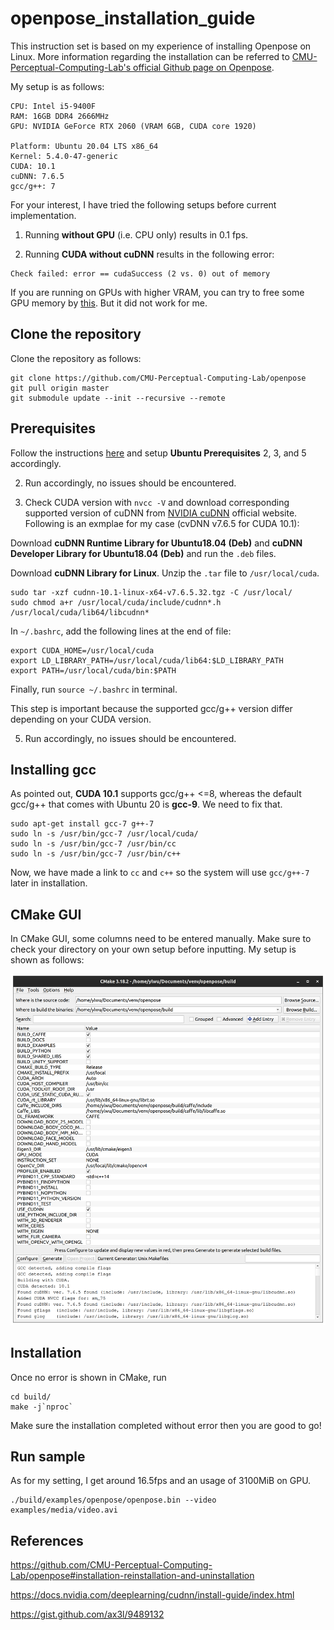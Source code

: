 # openpose_installation_guide

This instruction set is based on my experience of installing Openpose on Linux. More information regarding the installation can be referred to [CMU-Perceptual-Computing-Lab's official Github page on Openpose](https://github.com/CMU-Perceptual-Computing-Lab/openpose/blob/master/doc/installation.md#windows-portable-demo).

My setup is as follows:

```
CPU: Intel i5-9400F
RAM: 16GB DDR4 2666MHz
GPU: NVIDIA GeForce RTX 2060 (VRAM 6GB, CUDA core 1920)

Platform: Ubuntu 20.04 LTS x86_64
Kernel: 5.4.0-47-generic
CUDA: 10.1
cuDNN: 7.6.5
gcc/g++: 7
```

For your interest, I have tried the following setups before current implementation.

1. Running **without GPU** (i.e. CPU only) results in 0.1 fps.

2. Running **CUDA without cuDNN** results in the following error:
```
Check failed: error == cudaSuccess (2 vs. 0) out of memory
```
If you are running on GPUs with higher VRAM, you can try to free some GPU memory by [this](https://stackoverflow.com/questions/40090892/check-failed-error-cudasuccess-2-vs-0-out-of-memory). But it did not work for me.

## Clone the repository

Clone the repository as follows:

```
git clone https://github.com/CMU-Perceptual-Computing-Lab/openpose
git pull origin master
git submodule update --init --recursive --remote
``` 

## Prerequisites

Follow the instructions [here](https://github.com/CMU-Perceptual-Computing-Lab/openpose/blob/master/doc/prerequisites.md) and setup **Ubuntu Prerequisites** 2, 3, and 5 accordingly.

2. Run accordingly, no issues should be encountered.

3. Check CUDA version with `nvcc -V` and download corresponding supported version of cuDNN from [NVIDIA cuDNN](https://developer.nvidia.com/cudnn) official website. 
Following is an exmplae for my case (cvDNN v7.6.5 for CUDA 10.1):

Download **cuDNN Runtime Library for Ubuntu18.04 (Deb)** and **cuDNN Developer Library for Ubuntu18.04 (Deb)** and run the `.deb` files.

Download **cuDNN Library for Linux**. Unzip the `.tar` file to `/usr/local/cuda`.

```
sudo tar -xzf cudnn-10.1-linux-x64-v7.6.5.32.tgz -C /usr/local/
sudo chmod a+r /usr/local/cuda/include/cudnn*.h /usr/local/cuda/lib64/libcudnn*
```

In `~/.bashrc`, add the following lines at the end of file:
```
export CUDA_HOME=/usr/local/cuda
export LD_LIBRARY_PATH=/usr/local/cuda/lib64:$LD_LIBRARY_PATH
export PATH=/usr/local/cuda/bin:$PATH
```
Finally, run `source ~/.bashrc` in terminal.

This step is important because the supported gcc/g++ version differ depending on your CUDA version.

5. Run accordingly, no issues should be encountered.

## Installing gcc
As pointed out, **CUDA 10.1** supports gcc/g++ <=8, whereas the default gcc/g++ that comes with Ubuntu 20 is **gcc-9**. We need to fix that.

```
sudo apt-get install gcc-7 g++-7
sudo ln -s /usr/bin/gcc-7 /usr/local/cuda/
sudo ln -s /usr/bin/gcc-7 /usr/bin/cc
sudo ln -s /usr/bin/gcc-7 /usr/bin/c++
```
Now, we have made a link to `cc` and `c++` so the system will use `gcc/g++-7` later in installation.


## CMake GUI
In CMake GUI, some columns need to be entered manually. Make sure to check your directory on your own setup before inputting.
My setup is shown as follows:

<p align='center'>
  <img src="sample/CMake_sample.png">
</p>

## Installation
Once no error is shown in CMake, run

```
cd build/
make -j`nproc`
```
Make sure the installation completed without error then you are good to go!

## Run sample
As for my setting, I get around 16.5fps and an usage of 3100MiB on GPU.
```
./build/examples/openpose/openpose.bin --video examples/media/video.avi
```

## References
https://github.com/CMU-Perceptual-Computing-Lab/openpose#installation-reinstallation-and-uninstallation

https://docs.nvidia.com/deeplearning/cudnn/install-guide/index.html

https://gist.github.com/ax3l/9489132